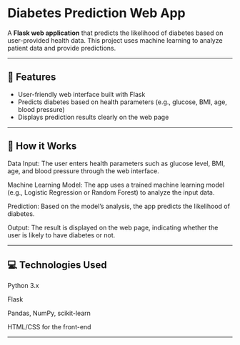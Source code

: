  # Diabetes Prediction Web App

A **Flask web application** that predicts the likelihood of diabetes based on user-provided health data. This project uses machine learning to analyze patient data and provide predictions.

---

## 🧩 Features

- User-friendly web interface built with Flask  
- Predicts diabetes based on health parameters (e.g., glucose, BMI, age, blood pressure)  
- Displays prediction results clearly on the web page  

---
## 🧠 How it Works

Data Input: The user enters health parameters such as glucose level, BMI, age, and blood pressure through the web interface.

Machine Learning Model: The app uses a trained machine learning model (e.g., Logistic Regression or Random Forest) to analyze the input data.

Prediction: Based on the model’s analysis, the app predicts the likelihood of diabetes.

Output: The result is displayed on the web page, indicating whether the user is likely to have diabetes or not.


---
## 💻 Technologies Used

Python 3.x

Flask

Pandas, NumPy, scikit-learn

HTML/CSS for the front-end

---






